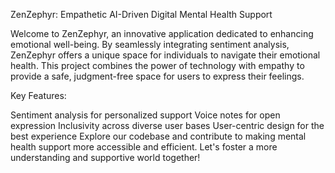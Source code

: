 ZenZephyr: Empathetic AI-Driven Digital Mental Health Support 

Welcome to ZenZephyr, an innovative application dedicated to enhancing emotional well-being. By seamlessly integrating sentiment analysis, ZenZephyr offers a unique space for individuals to navigate their emotional health. This project combines the power of technology with empathy to provide a safe, judgment-free space for users to express their feelings.

Key Features:

Sentiment analysis for personalized support
Voice notes for open expression
Inclusivity across diverse user bases
User-centric design for the best experience
Explore our codebase and contribute to making mental health support more accessible and efficient. Let's foster a more understanding and supportive world together! 
